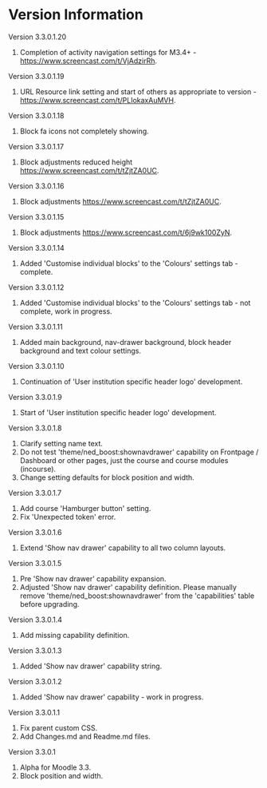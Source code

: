 Version Information
===================
Version 3.3.0.1.20
  1. Completion of activity navigation settings for M3.4+ - https://www.screencast.com/t/VjAdzirRh.

Version 3.3.0.1.19
  1. URL Resource link setting and start of others as appropriate to version - https://www.screencast.com/t/PLIokaxAuMVH.

Version 3.3.0.1.18
  1. Block fa icons not completely showing.

Version 3.3.0.1.17
  1. Block adjustments reduced height https://www.screencast.com/t/tZjtZA0UC.

  Version 3.3.0.1.16
  1. Block adjustments https://www.screencast.com/t/tZjtZA0UC.

Version 3.3.0.1.15
  1. Block adjustments https://www.screencast.com/t/6j9wk100ZyN.

Version 3.3.0.1.14
  1. Added 'Customise individual blocks' to the 'Colours' settings tab - complete.

Version 3.3.0.1.12
  1. Added 'Customise individual blocks' to the 'Colours' settings tab - not complete, work in progress.

Version 3.3.0.1.11
  1. Added main background, nav-drawer background, block header background and text colour settings.

Version 3.3.0.1.10
  1. Continuation of 'User institution specific header logo' development.

Version 3.3.0.1.9
  1. Start of 'User institution specific header logo' development.

Version 3.3.0.1.8
  1. Clarify setting name text.
  2. Do not test 'theme/ned_boost:shownavdrawer' capability on Frontpage / Dashboard or other pages, just the course and course modules (incourse).
  3. Change setting defaults for block position and width.

Version 3.3.0.1.7
  1. Add course 'Hamburger button' setting.
  2. Fix 'Unexpected token' error.

Version 3.3.0.1.6
  1. Extend 'Show nav drawer' capability to all two column layouts.

Version 3.3.0.1.5
  1. Pre 'Show nav drawer' capability expansion.
  2. Adjusted 'Show nav drawer' capability definition.  Please manually remove 'theme/ned_boost:shownavdrawer' from the 'capabilities' table before upgrading.

Version 3.3.0.1.4
  1. Add missing capability definition.

Version 3.3.0.1.3
  1. Added 'Show nav drawer' capability string.

Version 3.3.0.1.2
  1. Added 'Show nav drawer' capability - work in progress.

Version 3.3.0.1.1
  1. Fix parent custom CSS.
  2. Add Changes.md and Readme.md files.

Version 3.3.0.1
  1. Alpha for Moodle 3.3.
  2. Block position and width.

